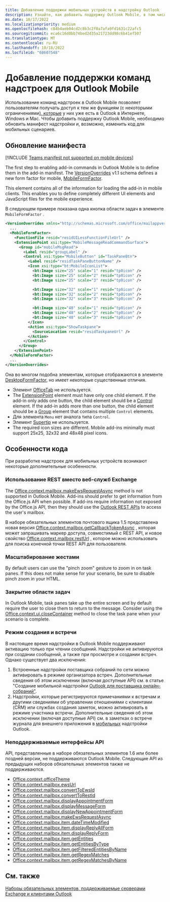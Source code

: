 ```yaml
---
title: Добавление поддержки мобильных устройств в надстройку Outlook
description: Узнайте, как добавить поддержку Outlook Mobile, в том числе обновить манифест надстройки и при необходимости изменить код для мобильных сценариев.
ms.date: 10/17/2022
ms.localizationpriority: medium
ms.openlocfilehash: c84b4aeb04cd2c8b3c2f0a7afa9fd1631c22afc5
ms.sourcegitcommit: eca6c16d0bb74bed2d35a21723dd98c6b41ef507
ms.translationtype: MT
ms.contentlocale: ru-RU
ms.lasthandoff: 10/18/2022
ms.locfileid: "68607548"
---
```

# <a name="add-support-for-add-in-commands-for-outlook-mobile"></a>Добавление поддержки команд надстроек для Outlook Mobile

Использование команд надстроек в Outlook Mobile позволяет пользователям получать доступ к тем же функциям (с некоторыми ограничениями[), которые](#code-considerations) у них уже есть в Outlook в Интернете, Windows и Mac. Чтобы добавить поддержку Outlook Mobile, необходимо обновить манифест надстройки и, возможно, изменить код для мобильных сценариев.

## <a name="updating-the-manifest"></a>Обновление манифеста

[!INCLUDE [Teams manifest not supported on mobile devices](../includes/no-mobile-with-json-note.md)]

The first step to enabling add-in commands in Outlook Mobile is to define them in the add-in manifest. The [VersionOverrides](/javascript/api/manifest/versionoverrides) v1.1 schema defines a new form factor for mobile, [MobileFormFactor](/javascript/api/manifest/mobileformfactor).

This element contains all of the information for loading the add-in in mobile clients. This enables you to define completely different UI elements and JavaScript files for the mobile experience.

В следующем примере показана одна кнопка области задач в элементе `MobileFormFactor` .

```xml
<VersionOverrides xmlns="http://schemas.microsoft.com/office/mailappversionoverrides/1.1" xsi:type="VersionOverridesV1_1">
  ...
  <MobileFormFactor>
    <FunctionFile resid="residUILessFunctionFileUrl" />
    <ExtensionPoint xsi:type="MobileMessageReadCommandSurface">
      <Group id="mobileMsgRead">
        <Label resid="groupLabel" />
        <Control xsi:type="MobileButton" id="TaskPaneBtn">
          <Label resid="residTaskPaneButtonName" />
          <Icon xsi:type="bt:MobileIconList">
            <bt:Image size="25" scale="1" resid="tp0icon" />
            <bt:Image size="25" scale="2" resid="tp0icon" />
            <bt:Image size="25" scale="3" resid="tp0icon" />

            <bt:Image size="32" scale="1" resid="tp0icon" />
            <bt:Image size="32" scale="2" resid="tp0icon" />
            <bt:Image size="32" scale="3" resid="tp0icon" />

            <bt:Image size="48" scale="1" resid="tp0icon" />
            <bt:Image size="48" scale="2" resid="tp0icon" />
            <bt:Image size="48" scale="3" resid="tp0icon" />
          </Icon>
          <Action xsi:type="ShowTaskpane">
            <SourceLocation resid="residTaskpaneUrl" />
          </Action>
        </Control>
      </Group>
    </ExtensionPoint>
  </MobileFormFactor>
  ...
</VersionOverrides>
```

Она во многом подобна элементам, которые отображаются в элементе [DesktopFormFactor](/javascript/api/manifest/desktopformfactor), но имеет некоторые существенные отличия.

- Элемент [OfficeTab](/javascript/api/manifest/officetab) не используется.
- The [ExtensionPoint](/javascript/api/manifest/extensionpoint) element must have only one child element. If the add-in only adds one button, the child element should be a [Control](/javascript/api/manifest/control) element. If the add-in adds more than one button, the child element should be a [Group](/javascript/api/manifest/group) element that contains multiple `Control` elements.
- Для элемента `Menu` нет аналога типа `Control`.
- Элемент [Supertip](/javascript/api/manifest/supertip) не используется.
- The required icon sizes are different. Mobile add-ins minimally must support 25x25, 32x32 and 48x48 pixel icons.

## <a name="code-considerations"></a>Особенности кода

При разработке надстроек для мобильных устройств возникают некоторые дополнительные особенности.

### <a name="use-rest-instead-of-exchange-web-services"></a>Использование REST вместо веб-служб Exchange

The [Office.context.mailbox.makeEwsRequestAsync](/javascript/api/requirement-sets/outlook/preview-requirement-set/office.context.mailbox#methods) method is not supported in Outlook Mobile. Add-ins should prefer to get information from the Office.js API when possible. If add-ins require information not exposed by the Office.js API, then they should use the [Outlook REST APIs](/outlook/rest/) to access the user's mailbox.

В наборе обязательных элементов почтового ящика 1.5 представлена новая версия [Office.context.mailbox.getCallbackTokenAsync](/javascript/api/requirement-sets/outlook/preview-requirement-set/office.context.mailbox#methods) , которая может запрашивать маркер доступа, совместимый с REST API, и новое свойство [Office.context.mailbox.restUrl](/javascript/api/requirement-sets/outlook/preview-requirement-set/office.context.mailbox#properties) , которое можно использовать для поиска конечной точки REST API для пользователя.

### <a name="pinch-zoom"></a>Масштабирование жестами

By default users can use the "pinch zoom" gesture to zoom in on task panes. If this does not make sense for your scenario, be sure to disable pinch zoom in your HTML.

### <a name="close-task-panes"></a>Закрытие области задач

In Outlook Mobile, task panes take up the entire screen and by default require the user to close them to return to the message. Consider using the [Office.context.ui.closeContainer](/javascript/api/office/office.ui#office-office-ui-closecontainer-member(1)) method to close the task pane when your scenario is complete.

### <a name="compose-mode-and-appointments"></a>Режим создания и встречи

В настоящее время надстройки в Outlook Mobile поддерживают активацию только при чтении сообщений. Надстройки не активируются при создании сообщений, а также при просмотре и создании встреч. Однако существует два исключения:

1. Встроенные надстройки поставщика собраний по сети можно активировать в режиме организатора встреч. Дополнительные сведения об этом исключении (включая доступные API) см. в статье "Создание мобильной надстройки [Outlook для поставщика онлайн-собраний"](online-meeting.md#available-apis).
1. Надстройки, которые регистрируются примечаниями к встречам и другими сведениями об управлении отношениями с клиентами (CRM) или службах создания заметок, можно активировать в режиме участника встречи. Дополнительные сведения об этом исключении (включая доступные API) см. в заметках о встрече журнала для внешнего приложения в [мобильных](mobile-log-appointments.md#available-apis) надстройки Outlook.

### <a name="unsupported-apis"></a>Неподдерживаемые интерфейсы API

API, представленные в наборе обязательных элементов 1.6 или более поздней версии, не поддерживаются Outlook Mobile. Следующие API из предыдущих наборов обязательных элементов также не поддерживаются.

- [Office.context.officeTheme](/javascript/api/requirement-sets/outlook/preview-requirement-set/office.context#officetheme-officetheme)
- [Office.context.mailbox.ewsUrl](/javascript/api/requirement-sets/outlook/preview-requirement-set/office.context.mailbox#properties)
- [Office.context.mailbox.convertToEwsId](/javascript/api/requirement-sets/outlook/preview-requirement-set/office.context.mailbox#methods)
- [Office.context.mailbox.convertToRestId](/javascript/api/requirement-sets/outlook/preview-requirement-set/office.context.mailbox#methods)
- [Office.context.mailbox.displayAppointmentForm](/javascript/api/requirement-sets/outlook/preview-requirement-set/office.context.mailbox#methods)
- [Office.context.mailbox.displayMessageForm](/javascript/api/requirement-sets/outlook/preview-requirement-set/office.context.mailbox#methods)
- [Office.context.mailbox.displayNewAppointmentForm](/javascript/api/requirement-sets/outlook/preview-requirement-set/office.context.mailbox#methods)
- [Office.context.mailbox.makeEwsRequestAsync](/javascript/api/requirement-sets/outlook/preview-requirement-set/office.context.mailbox#methods)
- [Office.context.mailbox.item.dateTimeModified](/javascript/api/requirement-sets/outlook/preview-requirement-set/office.context.mailbox.item#properties)
- [Office.context.mailbox.item.displayReplyAllForm](/javascript/api/requirement-sets/outlook/preview-requirement-set/office.context.mailbox.item#methods)
- [Office.context.mailbox.item.displayReplyForm](/javascript/api/requirement-sets/outlook/preview-requirement-set/office.context.mailbox.item#methods)
- [Office.context.mailbox.item.getEntities](/javascript/api/requirement-sets/outlook/preview-requirement-set/office.context.mailbox.item#methods)
- [Office.context.mailbox.item.getEntitiesByType](/javascript/api/requirement-sets/outlook/preview-requirement-set/office.context.mailbox.item#methods)
- [Office.context.mailbox.item.getFilteredEntitiesByName](/javascript/api/requirement-sets/outlook/preview-requirement-set/office.context.mailbox.item#methods)
- [Office.context.mailbox.item.getRegexMatches](/javascript/api/requirement-sets/outlook/preview-requirement-set/office.context.mailbox.item#methods)
- [Office.context.mailbox.item.getRegexMatchesByName](/javascript/api/requirement-sets/outlook/preview-requirement-set/office.context.mailbox.item#methods)

## <a name="see-also"></a>См. также

[Наборы обязательных элементов, поддерживаемые серверами Exchange и клиентами Outlook](/javascript/api/requirement-sets/outlook/outlook-api-requirement-sets#requirement-sets-supported-by-exchange-servers-and-outlook-clients)
